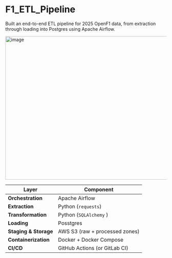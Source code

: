 # F1_ETL_Pipeline

Built an end-to-end ETL pipeline for 2025 OpenF1 data, from extraction through loading into Postgres using Apache Airflow.

<img width="633" height="448" alt="image" src="https://github.com/user-attachments/assets/ae371c7b-782e-4686-8172-1f233dcf387c" />


| Layer                  | Component                                   |
| ---------------------- | ------------------------------------------- |
| **Orchestration**      | Apache Airflow                              |
| **Extraction**         | Python (`requests`)                         |
| **Transformation**     | Python (`SQLAlchemy` )                      |
| **Loading**            | Posstgres                                   |
| **Staging & Storage**  | AWS S3 (raw + processed zones)              |
| **Containerization**   | Docker + Docker Compose                     |
| **CI/CD**              | GitHub Actions (or GitLab CI)               |

